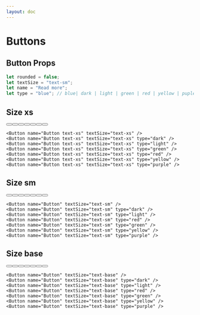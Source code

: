 ```yaml
---
layout: doc
---
```


<script>
  import { Button } from "svelte-flow";
</script>

<h1 class="text-3xl w-full mb-8 text-gray-900 dark:text-white">Buttons</h1>

<h2 class="text-2xl w-full text-gray-900 dark:text-white">Button Props</h2>

```js
let rounded = false;
let textSize = "text-sm";
let name = "Read more";
let type = "blue"; // blue| dark | light | green | red | yellow | puple
```

<h2 class="text-2xl w-full dark:text-white mt-8">Size xs</h2>

<div class="rounded-xl w-full my-4 mx-auto bg-gradient-to-r bg-white dark:bg-gray-900 border border-gray-200 dark:border-gray-700 p-2 sm:p-6">
  <Button name="Button text-xs" textSize="text-xs" />
  <Button name="Button text-xs" textSize="text-xs" type="dark" />
  <Button name="Button text-xs" textSize="text-xs" type="light" />
  <Button name="Button text-xs" textSize="text-xs" type="green" />
  <Button name="Button text-xs" textSize="text-xs" type="red" />
  <Button name="Button text-xs" textSize="text-xs" type="yellow" />
  <Button name="Button text-xs" textSize="text-xs" type="purple" />
</div>

```svelte
<Button name="Button text-xs" textSize="text-xs" />
<Button name="Button text-xs" textSize="text-xs" type="dark" />
<Button name="Button text-xs" textSize="text-xs" type="light" />
<Button name="Button text-xs" textSize="text-xs" type="green" />
<Button name="Button text-xs" textSize="text-xs" type="red" />
<Button name="Button text-xs" textSize="text-xs" type="yellow" />
<Button name="Button text-xs" textSize="text-xs" type="purple" />
```

<h2 class="text-2xl w-full dark:text-white mt-8">Size sm</h2>

<div class="rounded-xl w-full my-4 mx-auto bg-gradient-to-r bg-white dark:bg-gray-900 border border-gray-200 dark:border-gray-700 p-2 sm:p-6">
  <Button name="Button" textSize="text-sm" />
  <Button name="Button" textSize="text-sm" type="dark" />
  <Button name="Button" textSize="text-sm" type="light" />
  <Button name="Button" textSize="text-sm" type="red" />
  <Button name="Button" textSize="text-sm" type="green" />
  <Button name="Button" textSize="text-sm" type="yellow" />
  <Button name="Button" textSize="text-sm" type="purple" />
</div>

```svelte
<Button name="Button" textSize="text-sm" />
<Button name="Button" textSize="text-sm" type="dark" />
<Button name="Button" textSize="text-sm" type="light" />
<Button name="Button" textSize="text-sm" type="red" />
<Button name="Button" textSize="text-sm" type="green" />
<Button name="Button" textSize="text-sm" type="yellow" />
<Button name="Button" textSize="text-sm" type="purple" />
```

<h2 class="text-2xl w-full dark:text-white mt-8">Size base</h2>

<div class="rounded-xl w-full my-4 mx-auto bg-gradient-to-r bg-white dark:bg-gray-900 border border-gray-200 dark:border-gray-700 p-2 sm:p-6">
  <Button name="Button" textSize="text-base" />
  <Button name="Button" textSize="text-base" type="dark" />
  <Button name="Button" textSize="text-base" type="light" />
  <Button name="Button" textSize="text-base" type="red" />
  <Button name="Button" textSize="text-base" type="green" />
  <Button name="Button" textSize="text-base" type="yellow" />
  <Button name="Button" textSize="text-base" type="purple" />
</div>

```svelte
<Button name="Button" textSize="text-base" />
<Button name="Button" textSize="text-base" type="dark" />
<Button name="Button" textSize="text-base" type="light" />
<Button name="Button" textSize="text-base" type="red" />
<Button name="Button" textSize="text-base" type="green" />
<Button name="Button" textSize="text-base" type="yellow" />
<Button name="Button" textSize="text-base" type="purple" />
```
